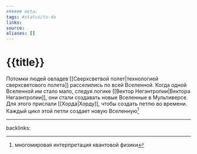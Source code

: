 ```yaml
---
###### meta:
tags: #status/to-do
links:
source:
aliases: []
---
```

# {{title}}

Потомки людей овладев [[Сверхсветвой полет|технологией сверхсветового полета]] расселились по всей Вселенной.
Когда одной Вселенной им стало мало, следуя логике [[Вектор Негэнтропии|Вектора Негаэнтропии]], они стали создавать новые Вселенные в Мультиверсе.
Для этого прислали [[Хорда|Хорду]], чтобы создать петлю во времени. Каждый цикл этой петли создает новую Вселенную[^1]

---
backlinks:

[^1]: многомировая интерпретация квантовой физики